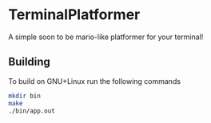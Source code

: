 # TerminalPlatformer

A simple soon to be mario-like platformer for your terminal!

## Building
To build on GNU+Linux run the following commands
```bash
mkdir bin
make
./bin/app.out
```
